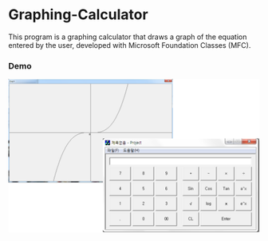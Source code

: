 # Graphing-Calculator
This program is a graphing calculator that draws a graph of the equation entered by the user, developed with Microsoft Foundation Classes (MFC).

### Demo
<img src="./graph_calculator.png" width="600px"/>
